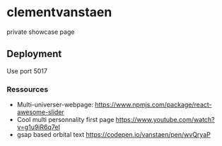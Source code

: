 # clementvanstaen
private showcase page

## Deployment
Use port 5017

### Ressources
- Multi-universer-webpage: https://www.npmjs.com/package/react-awesome-slider
- Cool multi personnality first page https://www.youtube.com/watch?v=g1u9iR6q7eI
- gsap based orbital text https://codepen.io/vanstaen/pen/wvQryaP
